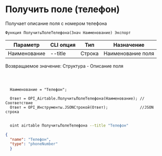 ﻿---
sidebar_position: 9
---

# Получить поле (телефон)
 Получает описание поля с номером телефона



`Функция ПолучитьПолеТелефона(Знач Наименование) Экспорт`

  | Параметр | CLI опция | Тип | Назначение |
  |-|-|-|-|
  | Наименование | --title | Строка | Наименование поля |

  
  Возвращаемое значение:   Структура -  Описание поля

<br/>




```bsl title="Пример кода"
  
  Наименование = "Телефон";
  
  Ответ = OPI_Airtable.ПолучитьПолеТелефона(Наименование); //Соответствие
  Ответ = OPI_Инструменты.JSONСтрокой(Ответ);              //JSON строка
```
	


```sh title="Пример команды CLI"
    
  oint airtable ПолучитьПолеТелефона --title "Телефон"

```

```json title="Результат"
{
  "name": "Телефон",
  "type": "phoneNumber"
  }
```
